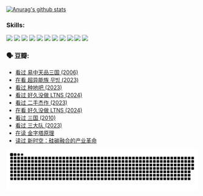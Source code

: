 
[![Anurag's github stats](https://github-readme-stats.vercel.app/api?username=w940853815)](https://github.com/anuraghazra/github-readme-stats)

### Skills:

<code><img height="32" src="https://cdn.jsdelivr.net/npm/simple-icons@v5/icons/python.svg"></code>
<code><img height="32" src="https://cdn.jsdelivr.net/npm/simple-icons@v5/icons/javascript.svg"></code>
<code><img height="32" src="https://cdn.jsdelivr.net/npm/simple-icons@v5/icons/django.svg"></code>
<code><img height="32" src="https://cdn.jsdelivr.net/npm/simple-icons@v5/icons/flask.svg"></code>
<code><img height="32" src="https://cdn.jsdelivr.net/npm/simple-icons@v5/icons/vuetify.svg"></code>
<code><img height="32" src="https://cdn.jsdelivr.net/npm/simple-icons@v5/icons/git.svg"></code>
<code><img height="32" src="https://cdn.jsdelivr.net/npm/simple-icons@v5/icons/docker.svg"></code>
<code><img height="32" src="https://cdn.jsdelivr.net/npm/simple-icons@v5/icons/postgresql.svg"></code>
<code><img height="32" src="https://cdn.jsdelivr.net/npm/simple-icons@v5/icons/elasticsearch.svg"></code>
<code><img height="32" src="https://cdn.jsdelivr.net/npm/simple-icons@v5/icons/macos.svg"></code>
<code><img height="32" src="https://cdn.jsdelivr.net/npm/simple-icons@v5/icons/linux.svg"></code>

### 🗣 豆瓣:

<!-- DOUBAN-ACTIVITIES:START -->
- [看过 易中天品三国‎ (2006)](https://www.douban.com/people/136069238/status/4529910812/?_i=08848854)
- [在看 超异能族 무빙‎ (2023)](https://www.douban.com/people/136069238/status/4527291077/?_i=08848854)
- [看过 种地吧‎ (2023)](https://www.douban.com/people/136069238/status/4527289637/?_i=08848854)
- [看过 好久没做 LTNS‎ (2024)](https://www.douban.com/people/136069238/status/4527289515/?_i=08848854)
- [看过 二手杰作‎ (2023)](https://www.douban.com/people/136069238/status/4522502716/?_i=08848854)
- [在看 好久没做 LTNS‎ (2024)](https://www.douban.com/people/136069238/status/4521969883/?_i=08848854)
- [看过 三国‎ (2010)](https://www.douban.com/people/136069238/status/4521634661/?_i=08848854)
- [看过 三大队‎ (2023)](https://www.douban.com/people/136069238/status/4510323325/?_i=08848854)
- [在读 金字塔原理](https://www.douban.com/people/136069238/status/4507497587/?_i=08848854)
- [读过 新时空：硅碳融合的产业革命](https://www.douban.com/people/136069238/status/4506659177/?_i=08848854)
<!-- DOUBAN-ACTIVITIES:END -->


![Snake animation](https://raw.githubusercontent.com/w940853815/w940853815/output/github-contribution-grid-snake.svg)

<!--
**w940853815/w940853815** is a ✨ _special_ ✨ repository because its `README.md` (this file) appears on your GitHub profile.

Here are some ideas to get you started:

- 🔭 I’m currently working on ...
- 🌱 I’m currently learning ...
- 👯 I’m looking to collaborate on ...
- 🤔 I’m looking for help with ...
- 💬 Ask me about ...
- 📫 How to reach me: ...
- 😄 Pronouns: ...
- ⚡ Fun fact: ...
-->
